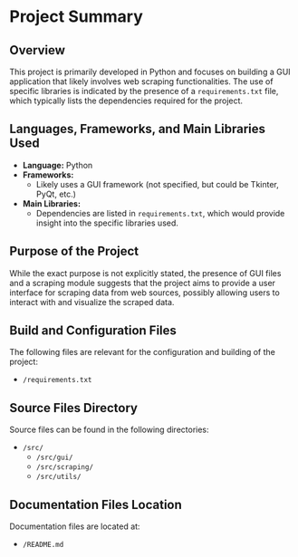 # Project Summary

## Overview
This project is primarily developed in Python and focuses on building a GUI application that likely involves web scraping functionalities. The use of specific libraries is indicated by the presence of a `requirements.txt` file, which typically lists the dependencies required for the project.

## Languages, Frameworks, and Main Libraries Used
- **Language:** Python
- **Frameworks:** 
  - Likely uses a GUI framework (not specified, but could be Tkinter, PyQt, etc.)
- **Main Libraries:** 
  - Dependencies are listed in `requirements.txt`, which would provide insight into the specific libraries used.

## Purpose of the Project
While the exact purpose is not explicitly stated, the presence of GUI files and a scraping module suggests that the project aims to provide a user interface for scraping data from web sources, possibly allowing users to interact with and visualize the scraped data.

## Build and Configuration Files
The following files are relevant for the configuration and building of the project:
- `/requirements.txt`

## Source Files Directory
Source files can be found in the following directories:
- `/src/`
  - `/src/gui/`
  - `/src/scraping/`
  - `/src/utils/`

## Documentation Files Location
Documentation files are located at:
- `/README.md`